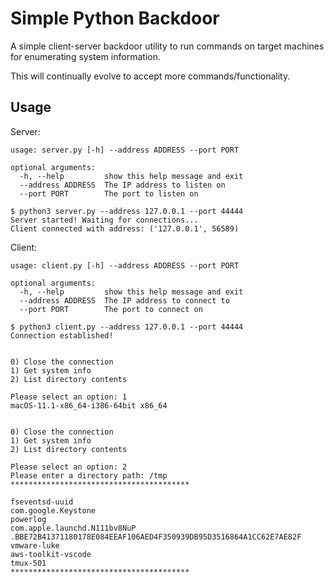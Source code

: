 # Simple Python Backdoor

A simple client-server backdoor utility to run commands on target machines for enumerating system information.

This will continually evolve to accept more commands/functionality.

## Usage

Server:

```
usage: server.py [-h] --address ADDRESS --port PORT

optional arguments:
  -h, --help         show this help message and exit
  --address ADDRESS  The IP address to listen on
  --port PORT        The port to listen on
```

```
$ python3 server.py --address 127.0.0.1 --port 44444
Server started! Waiting for connections...
Client connected with address: ('127.0.0.1', 56589)
```

Client:

```
usage: client.py [-h] --address ADDRESS --port PORT

optional arguments:
  -h, --help         show this help message and exit
  --address ADDRESS  The IP address to connect to
  --port PORT        The port to connect on
```

```
$ python3 client.py --address 127.0.0.1 --port 44444
Connection established!


0) Close the connection
1) Get system info
2) List directory contents

Please select an option: 1
macOS-11.1-x86_64-i386-64bit x86_64


0) Close the connection
1) Get system info
2) List directory contents

Please select an option: 2
Please enter a directory path: /tmp
****************************************

fseventsd-uuid
com.google.Keystone
powerlog
com.apple.launchd.N111bv8NuP
.BBE72B41371180178E084EEAF106AED4F350939DB95D3516864A1CC62E7AE82F
vmware-luke
aws-toolkit-vscode
tmux-501
****************************************
```